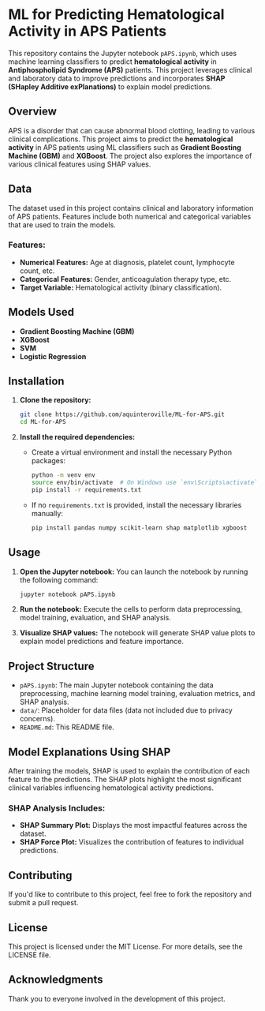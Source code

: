 # **ML for Predicting Hematological Activity in APS Patients**

This repository contains the Jupyter notebook `pAPS.ipynb`, which uses machine learning classifiers to predict **hematological activity** in **Antiphospholipid Syndrome (APS)** patients. This project leverages clinical and laboratory data to improve predictions and incorporates **SHAP (SHapley Additive exPlanations)** to explain model predictions.

## **Overview**

APS is a disorder that can cause abnormal blood clotting, leading to various clinical complications. This project aims to predict the **hematological activity** in APS patients using ML classifiers such as **Gradient Boosting Machine (GBM)** and **XGBoost**. The project also explores the importance of various clinical features using SHAP values.

## **Data**

The dataset used in this project contains clinical and laboratory information of APS patients. Features include both numerical and categorical variables that are used to train the models.

### **Features:**
- **Numerical Features:** Age at diagnosis, platelet count, lymphocyte count, etc.
- **Categorical Features:** Gender, anticoagulation therapy type, etc.
- **Target Variable:** Hematological activity (binary classification).

## **Models Used**

- **Gradient Boosting Machine (GBM)**
- **XGBoost**
- **SVM**
- **Logistic Regression**

## **Installation**

1. **Clone the repository:**
 
   ```bash
   git clone https://github.com/aquinteroville/ML-for-APS.git
   cd ML-for-APS

2. **Install the required dependencies:**
   - Create a virtual environment and install the necessary Python packages:
     ```bash
     python -m venv env
     source env/bin/activate  # On Windows use `env\Scripts\activate`
     pip install -r requirements.txt
     ```
   - If no `requirements.txt` is provided, install the necessary libraries manually:
     ```bash
     pip install pandas numpy scikit-learn shap matplotlib xgboost
     ```
## **Usage**

1. **Open the Jupyter notebook:**
   You can launch the notebook by running the following command:
   ```bash
   jupyter notebook pAPS.ipynb

2. **Run the notebook:** Execute the cells to perform data preprocessing, model training, evaluation, and SHAP analysis.

3. **Visualize SHAP values:** The notebook will generate SHAP value plots to explain model predictions and feature importance.

## **Project Structure**

- `pAPS.ipynb`: The main Jupyter notebook containing the data preprocessing, machine learning model training, evaluation metrics, and SHAP analysis.
- `data/`: Placeholder for data files (data not included due to privacy concerns).
- `README.md`: This README file.

## **Model Explanations Using SHAP**

After training the models, SHAP is used to explain the contribution of each feature to the predictions. The SHAP plots highlight the most significant clinical variables influencing hematological activity predictions.

### **SHAP Analysis Includes:**

- **SHAP Summary Plot:** Displays the most impactful features across the dataset.
- **SHAP Force Plot:** Visualizes the contribution of features to individual predictions.

## **Contributing**

If you'd like to contribute to this project, feel free to fork the repository and submit a pull request.

## **License**

This project is licensed under the MIT License. For more details, see the LICENSE file.

## **Acknowledgments**

Thank you to everyone involved in the development of this project.
